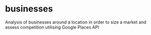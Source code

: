 # businesses
Analysis of businesses around a location in order to size a market and assess competition utilising Google Places API
